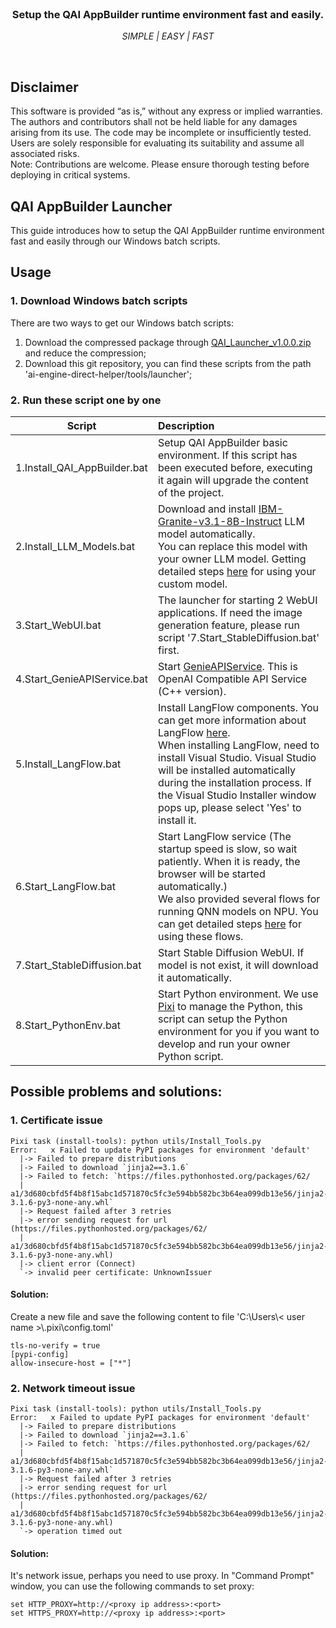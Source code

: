 <br>

<div align="center">
  <h3>Setup the QAI AppBuilder runtime environment fast and easily.</h3>
  <p><i> SIMPLE | EASY | FAST </i></p>
</div>
<br>

## Disclaimer
This software is provided “as is,” without any express or implied warranties. The authors and contributors shall not be held liable for any damages arising from its use. The code may be incomplete or insufficiently tested. Users are solely responsible for evaluating its suitability and assume all associated risks. <br>
Note: Contributions are welcome. Please ensure thorough testing before deploying in critical systems.

## QAI AppBuilder Launcher 
This guide introduces how to setup the QAI AppBuilder runtime environment fast and easily through our Windows batch scripts.

## Usage
### 1. Download Windows batch scripts

There are two ways to get our Windows batch scripts:
1. Download the compressed package through [QAI_Launcher_v1.0.0.zip](https://github.com/quic/ai-engine-direct-helper/releases/download/v2.34.0/QAI_Launcher_v1.0.0.zip)  and reduce the compression; <br>
2. Download this git repository, you can find these scripts from the path 'ai-engine-direct-helper/tools/launcher'; <br>

### 2. Run these script one by one

|  Script   | Description  |
|  ----  | :----    |
| 1.Install_QAI_AppBuilder.bat | Setup QAI AppBuilder basic environment. If this script has been executed before, executing it again will upgrade the content of the project. |
| 2.Install_LLM_Models.bat | Download and install [IBM-Granite-v3.1-8B-Instruct](https://aihub.qualcomm.com/compute/models/ibm_granite_v3_1_8b_instruct) LLM model automatically. <br>You can replace this model with your owner LLM model. Getting detailed steps [here](../../samples/genie/python/README.md#setup-custom-model) for using your custom model. |
| 3.Start_WebUI.bat | The launcher for starting 2 WebUI applications. If need the image generation feature, please run script '7.Start_StableDiffusion.bat' first. |
| 4.Start_GenieAPIService.bat | Start [GenieAPIService](../../samples/genie/c++/). This is OpenAI Compatible API Service (C++ version).|
| 5.Install_LangFlow.bat | Install LangFlow components. You can get more information about LangFlow [here](../langflow/). <br>When installing LangFlow, need to install Visual Studio. Visual Studio will be installed automatically during the installation process. If the Visual Studio Installer window pops up, please select 'Yes' to install it.|
| 6.Start_LangFlow.bat | Start LangFlow service (The startup speed is slow, so wait patiently. When it is ready, the browser will be started automatically.)<br> We also provided several flows for running QNN models on NPU. You can get detailed steps [here](https://github.com/quic/ai-engine-direct-helper/tree/main/tools/langflow#using-the-flows) for using these flows. |
| 7.Start_StableDiffusion.bat | Start Stable Diffusion WebUI. If model is not exist, it will download it automatically. |
| 8.Start_PythonEnv.bat | Start Python environment. We use [Pixi](https://pixi.sh/) to manage the Python, this script can setup the Python environment for you if you want to develop and run your owner Python script. |

## Possible problems and solutions:
### 1. Certificate issue
```
Pixi task (install-tools): python utils/Install_Tools.py
Error:   x Failed to update PyPI packages for environment 'default'
  |-> Failed to prepare distributions
  |-> Failed to download `jinja2==3.1.6`
  |-> Failed to fetch: `https://files.pythonhosted.org/packages/62/
  |   a1/3d680cbfd5f4b8f15abc1d571870c5fc3e594bb582bc3b64ea099db13e56/jinja2-3.1.6-py3-none-any.whl`
  |-> Request failed after 3 retries
  |-> error sending request for url (https://files.pythonhosted.org/packages/62/
  |   a1/3d680cbfd5f4b8f15abc1d571870c5fc3e594bb582bc3b64ea099db13e56/jinja2-3.1.6-py3-none-any.whl)
  |-> client error (Connect)
  `-> invalid peer certificate: UnknownIssuer
```

#### Solution: <br>
Create a new file and save the following content to file 'C:\\Users\\< user name >\\.pixi\\config.toml'
```
tls-no-verify = true
[pypi-config]
allow-insecure-host = ["*"]
```

### 2. Network timeout issue
```
Pixi task (install-tools): python utils/Install_Tools.py
Error:   x Failed to update PyPI packages for environment 'default'
  |-> Failed to prepare distributions
  |-> Failed to download `jinja2==3.1.6`
  |-> Failed to fetch: `https://files.pythonhosted.org/packages/62/
  |   a1/3d680cbfd5f4b8f15abc1d571870c5fc3e594bb582bc3b64ea099db13e56/jinja2-3.1.6-py3-none-any.whl`
  |-> Request failed after 3 retries
  |-> error sending request for url (https://files.pythonhosted.org/packages/62/
  |   a1/3d680cbfd5f4b8f15abc1d571870c5fc3e594bb582bc3b64ea099db13e56/jinja2-3.1.6-py3-none-any.whl)
  `-> operation timed out
```

#### Solution: <br>
It's network issue, perhaps you need to use proxy. In "Command Prompt" window, you can use the following commands to set proxy:
```
set HTTP_PROXY=http://<proxy ip address>:<port>
set HTTPS_PROXY=http://<proxy ip address>:<port>
```
